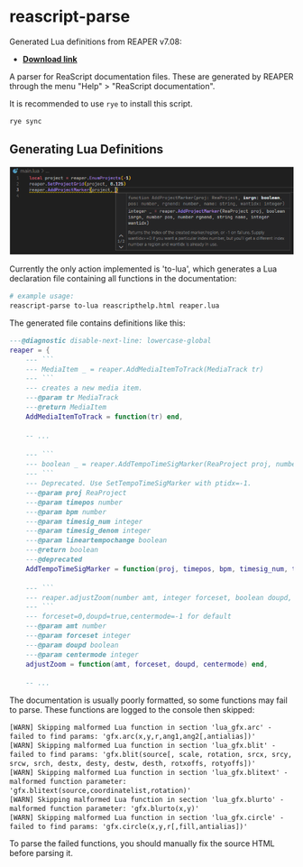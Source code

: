 # reascript-parse

Generated Lua definitions from REAPER v7.08:

- [**Download link**](https://github.com/jamesWalker55/rs-parse/releases/tag/initial)

A parser for ReaScript documentation files. These are generated by REAPER through the menu "Help" > "ReaScript documentation".

It is recommended to use `rye` to install this script.

```sh
rye sync
```

## Generating Lua Definitions

![REAPER intellisense for Lua in VSCode](docs/intellisense.png)

Currently the only action implemented is 'to-lua', which generates a Lua declaration file containing all functions in the documentation:

```sh
# example usage:
reascript-parse to-lua reascripthelp.html reaper.lua
```

The generated file contains definitions like this:

```lua
---@diagnostic disable-next-line: lowercase-global
reaper = {
    --- ```
    --- MediaItem _ = reaper.AddMediaItemToTrack(MediaTrack tr)
    --- ```
    --- creates a new media item.
    ---@param tr MediaTrack
    ---@return MediaItem
    AddMediaItemToTrack = function(tr) end,

    -- ...

    --- ```
    --- boolean _ = reaper.AddTempoTimeSigMarker(ReaProject proj, number timepos, number bpm, integer timesig_num, integer timesig_denom, boolean lineartempochange)
    --- ```
    --- Deprecated. Use SetTempoTimeSigMarker with ptidx=-1.
    ---@param proj ReaProject
    ---@param timepos number
    ---@param bpm number
    ---@param timesig_num integer
    ---@param timesig_denom integer
    ---@param lineartempochange boolean
    ---@return boolean
    ---@deprecated
    AddTempoTimeSigMarker = function(proj, timepos, bpm, timesig_num, timesig_denom, lineartempochange) end,

    --- ```
    --- reaper.adjustZoom(number amt, integer forceset, boolean doupd, integer centermode)
    --- ```
    --- forceset=0,doupd=true,centermode=-1 for default
    ---@param amt number
    ---@param forceset integer
    ---@param doupd boolean
    ---@param centermode integer
    adjustZoom = function(amt, forceset, doupd, centermode) end,

    -- ...
```

The documentation is usually poorly formatted, so some functions may fail to parse. These functions are logged to the console then skipped:

```plain
[WARN] Skipping malformed Lua function in section 'lua_gfx.arc' - failed to find params: 'gfx.arc(x,y,r,ang1,ang2[,antialias])'
[WARN] Skipping malformed Lua function in section 'lua_gfx.blit' - failed to find params: 'gfx.blit(source[, scale, rotation, srcx, srcy, srcw, srch, destx, desty, destw, desth, rotxoffs, rotyoffs])'
[WARN] Skipping malformed Lua function in section 'lua_gfx.blitext' - malformed function parameter: 'gfx.blitext(source,coordinatelist,rotation)'
[WARN] Skipping malformed Lua function in section 'lua_gfx.blurto' - malformed function parameter: 'gfx.blurto(x,y)'
[WARN] Skipping malformed Lua function in section 'lua_gfx.circle' - failed to find params: 'gfx.circle(x,y,r[,fill,antialias])'
```

To parse the failed functions, you should manually fix the source HTML before parsing it.
